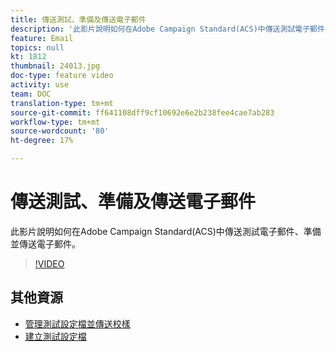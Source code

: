 ```yaml
---
title: 傳送測試、準備及傳送電子郵件
description: '此影片說明如何在Adobe Campaign Standard(ACS)中傳送測試電子郵件、準備並傳送電子郵件。 '
feature: Email
topics: null
kt: 1812
thumbnail: 24013.jpg
doc-type: feature video
activity: use
team: DOC
translation-type: tm+mt
source-git-commit: ff641108dff9cf10692e6e2b238fee4cae7ab283
workflow-type: tm+mt
source-wordcount: '80'
ht-degree: 17%

---
```



# 傳送測試、準備及傳送電子郵件

此影片說明如何在Adobe Campaign Standard(ACS)中傳送測試電子郵件、準備並傳送電子郵件。

>[!VIDEO](https://video.tv.adobe.com/v/24013/)

## 其他資源

* [管理測試設定檔並傳送校樣](https://docs.adobe.com/content/help/en/campaign-standard/using/testing-and-sending/preparing-and-testing-messages/managing-test-profiles-and-sending-proofs.html)
* [建立測試設定檔](/help/profiles-and-audiences/creating-a-profile.md)

